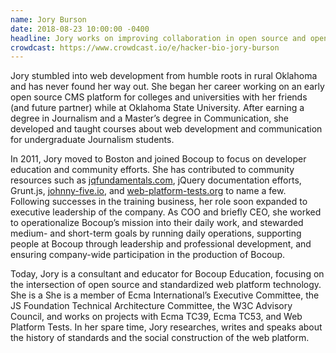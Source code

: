 ```yaml
---
name: Jory Burson
date: 2018-08-23 10:00:00 -0400
headline: Jory works on improving collaboration in open source and open standards communities as a member of several industry boards and standards setting organizations.
crowdcast: https://www.crowdcast.io/e/hacker-bio-jory-burson
---
```


Jory stumbled into web development from humble roots in rural Oklahoma and has never found her way out. She began her career working on an early open source CMS platform for colleges and universities with her friends (and future partner) while at Oklahoma State University. After earning a degree in Journalism and a Master’s degree in Communication, she developed and taught courses about web development and communication for undergraduate Journalism students.

In 2011, Jory moved to Boston and joined Bocoup to focus on developer education and community efforts. She has contributed to community resources such as [jqfundamentals.com](https://jqfundamentals.com), jQuery documentation efforts, Grunt.js, [johnny-five.io](http://johnny-five.io), and [web-platform-tests.org](http://web-platform-tests.org) to name a few. Following successes in the training business, her role soon expanded to executive leadership of the company. As COO and briefly CEO, she worked to operationalize Bocoup’s mission into their daily work, and stewarded medium- and short-term goals by running daily operations, supporting people at Bocoup through leadership and professional development, and ensuring company-wide participation in the production of Bocoup.

Today, Jory is a consultant and educator for Bocoup Education, focusing on the intersection of open source and standardized web platform technology. She is a She is a member of Ecma International’s Executive Committee, the JS Foundation Technical Architecture Committee, the W3C Advisory Council, and works on projects with Ecma TC39, Ecma TC53, and Web Platform Tests. In her spare time, Jory researches, writes and speaks about the history of standards and the social construction of the web platform.
